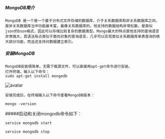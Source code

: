 <!--
author: Jack.Spanrrows
date: 2018-02-12 
title: Ubuntu下MongoDB的安装和使用
tags: MongoDB
category: MongoDB
status: publish
summary: Ubuntu下MongoDB的安装和使用
-->
##### MongoDB简介
```
MongoDB 是一个是一个基于分布式文件存储的数据库，介于关系数据库和非关系数据库之间，是非关系数据库当中功能最丰富，最像关系数据库的。他支持的数据结构非常松散，是类似json的bson格式，因此可以存储比较复杂的数据类型。Mongo最大的特点是他支持的查询语言非常强大，其语法有点类似于面向对象的查询语言，几乎可以实现类似关系数据库单表查询的绝大部分功能，而且还支持对数据建立索引。
```

##### 安装MongoDB
```
MongoDB安装很简单，无需下载源文件，可以直接用apt-get命令进行安装。 
打开终端，输入以下命令：
sudo apt-get install mongodb

```
![avatar](./mongodb1.png)
```
安装完成后，在终端输入以下命令查看MongoDB版本：

mongo -version
```

#####启动和关闭mongodb命令如下：

```
service mongodb start

service mongodb stop
```